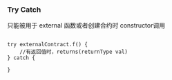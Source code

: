 ### Try Catch

只能被用于 external 函数或者创建合约时 constructor调用

``` solidity

try externalContract.f() {
    //有返回值时，returns(returnType val)
} catch {

}

```